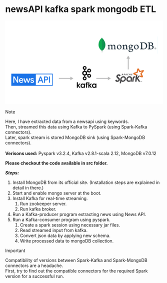 # newsAPI kafka spark mongodb ETL

![architecture](assests/images/architecture.png)

> [!NOTE]
> Here, I have extracted data from a newsapi using keywords.<br>
> Then, streamed this data using Kafka to PySpark (using Spark-Kafka connectors).<br>
> Later, spark stream is stored MongoDB sink (using Spark-MongoDB connectors).<br><br>
> **Verisons used:** Pyspark v3.2.4, Kafka v2.8.1-scala 2.12, MongoDB v7.0.12

**Please checkout the code available in src folder.**

**_Steps:_**

1. Install MongoDB from its official site. (Installation steps are explained in detail in there.)
2. Start and enable mongo server at the boot.
3. Install Kafka for real-time streaming.
    1. Run zookeeper server.
    2. Run kafka broker.
4. Run a Kafka-producer program extracting news using News API.
5. Run a Kafka-consumer program using pyspark.
    1. Create a spark session using necessary jar files.
    2. Read streamed input from kafka.
    3. Convert json data by applying new schema.
    4. Write processed data to mongoDB collection.

> [!IMPORTANT]
> Compatibility of versions between Spark-Kafka and Spark-MongoDB connectors are a headache.<br>
> First, try to find out the compatible connectors for the required Spark version for a successful run.
